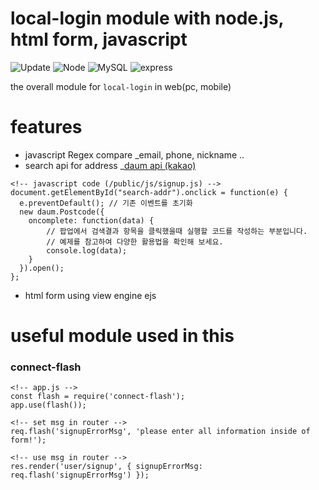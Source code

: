 # local-login module with node.js, html form, javascript

![Update](https://img.shields.io/github/last-commit/hyeok0902e/Node_localLogin)
![Node](https://img.shields.io/badge/Node-v12.7.0-green)
![MySQL](https://img.shields.io/badge/MySQL-v8.0.17-red)
![express](https://img.shields.io/badge/express-v4.17.1-blue)

the overall module for `local-login` in web(pc, mobile)

# features

- javascript Regex compare _email, phone, nickname ..
- search api for address _[daum api (kakao)](http://postcode.map.daum.net/guide)
```
<!-- javascript code (/public/js/signup.js) -->
document.getElementById("search-addr").onclick = function(e) {
  e.preventDefault(); // 기존 이벤트를 초기화
  new daum.Postcode({
    oncomplete: function(data) {
        // 팝업에서 검색결과 항목을 클릭했을때 실행할 코드를 작성하는 부분입니다.
        // 예제를 참고하여 다양한 활용법을 확인해 보세요.
        console.log(data);
    }
  }).open();
};
```
- html form using view engine ejs

# useful module used in this

### connect-flash
```
<!-- app.js -->
const flash = require('connect-flash');
app.use(flash());

<!-- set msg in router -->
req.flash('signupErrorMsg', 'please enter all information inside of form!');

<!-- use msg in router -->
res.render('user/signup', { signupErrorMsg: req.flash('signupErrorMsg') });
```


